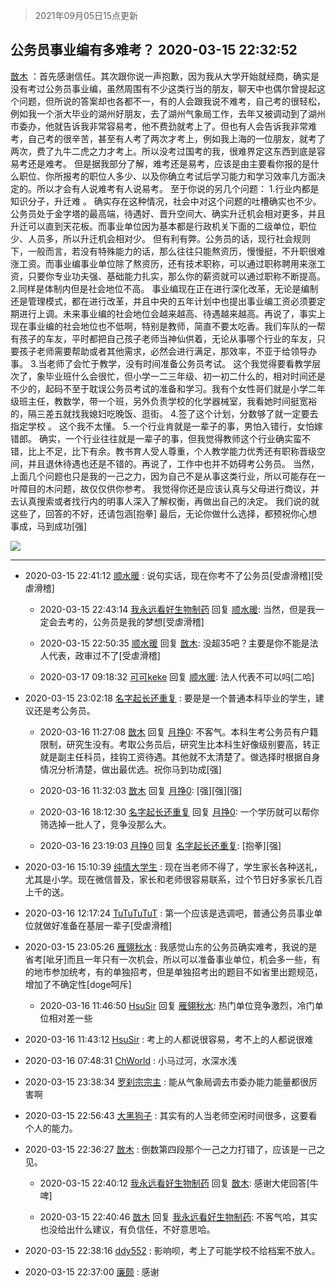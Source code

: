> 2021年09月05日15点更新
<link rel="stylesheet" href="https://cdn.jsdelivr.net/gh/taotie6/sampleJSON@main/css/photo_show.css">


 ## 公务员事业编有多难考？ 2020-03-15 22:32:52

 [㪚木](https://www.coolapk.com/feed/17306506?shareKey=ZGZkMmFiODZjZjFmNjEzMTc1MzA~) ：首先感谢信任。其次跟你说一声抱歉，因为我从大学开始就经商，确实是没有考过公务员事业编，虽然周围有不少这类行当的朋友，聊天中也偶尔曾提起这个问题，但所说的答案却也各都不一，有的人会跟我说不难考，自己考的很轻松，例如我一个浙大毕业的湖州好朋友，去了湖州气象局工作<!--break-->，去年又被调动到了湖州市委办，他就告诉我非常容易考，他不费劲就考上了。但也有人会告诉我非常难考，自己考的很辛苦，甚至有人考了两次才考上，例如我上海的一位朋友，就考了两次，费了九牛二虎之力才考上。所以没考过国考的我，很难界定这东西到底是容易考还是难考。
但是据我部分了解，难考还是易考，应该是由主要看你报的是什么职位、你所报考的职位人多少、以及你确立考试后学习能力和学习效率几方面决定的。所以才会有人说难考有人说易考。
至于你说的另几个问题：
1.行业内都是知识分子，升迁难 。
确实存在这种情况，社会中对这个问题的吐槽确实也不少。公务员处于金字塔的最高端，待遇好、晋升空间大、确实升迁机会相对更多，并且升迁可以直到天花板。而事业单位因为基本都是行政机关下面的二级单位，职位少、人员多，所以升迁机会相对少。
但有利有弊。公务员的话，现行社会规则下，一般而言，若没有特殊能力的话，那么往往只能熬资历，慢慢挺，不升职很难涨工资。而事业编事业单位除了熬资历，还有技术职称，可以通过职称聘用来涨工资，只要你专业功夫强、基础能力扎实，那么你的薪资就可以通过职称不断提高。
2.同样是体制内但是社会地位不高。
事业编现在正在进行深化改革，无论是编制还是管理模式，都在进行改革，并且中央的五年计划中也提出事业编工资必须要定期进行上调。未来事业编的社会地位会越来越高、待遇越来越高。再说了，事实上现在事业编的社会地位也不低啊，特别是教师，简直不要太吃香。我们车队的一帮有孩子的车友，平时都把自己孩子老师当神仙供着，无论从事哪个行业的车友，只要孩子老师需要帮助或者其他需求，必然会进行满足，那效率，不亚于给领导办事。
3.当老师了会忙于教学，没有时间准备公务员考试。
这个我觉得要看教学层次了，象毕业班什么会很忙，但小学一二三年级、初一初二什么的，相对时间还是不少的，起码不至于耽误公务员考试的准备和学习。我有个女性哥们就是小学二年级班主任，教数学，带一个班，另外负责学校的化学器械室，我看她时间挺宽裕的，隔三差五就找我媳妇吃晚饭、逛街。
4.签了这个计划，分数够了就一定要去指定学校 。
这个我不太懂。
5.一个行业肯就是一辈子的事，男怕入错行，女怕嫁错郎。
确实，一个行业往往就是一辈子的事，但我觉得教师这个行业确实蛮不错，比上不足，比下有余。教书育人受人尊重，个人教学能力优秀还有职称晋级空间，并且退休待遇也还是不错的。再说了，工作中也并不妨碍考公务员。
当然，上面几个问题也只是我的一己之力，因为自己不是从事这类行业，所以可能存在一叶障目的木问题，故仅仅供你参考。
我觉得你还是应该认真与父母进行商议，并去认真搜索或者找行内的明事人深入了解权衡，再做出自己的决定。
我们说的就这些了，回答的不好，还请包涵[抱拳]
最后，无论你做什么选择，都预祝你心想事成，马到成功[强] 

<div class="album">
<img class="img-item" src="https://image.coolapk.com/feed/2019/0414/11/1081091_1555213610_192@320x240.gif" />
</div>

 ------- 

- 2020-03-15 22:41:12 [顺水暖](uid=2030768) : 说句实话，现在你考不了公务员[受虐滑稽][受虐滑稽] 

    - 2020-03-15 22:43:14 [我永远看好生物制药](uid=3331493) 回复 [顺水暖](uid=2030768): 当然，但是我一定会去考的，公务员是我的梦想[受虐滑稽] 

    - 2020-03-15 22:50:35 [顺水暖](uid=2030768) 回复 [㪚木](uid=1081091): 没超35吧？主要是你不能是法人代表，政审过不了[受虐滑稽] 

    - 2020-03-17 09:18:32 [可可keke](uid=2190423) 回复 [顺水暖](uid=2030768): 法人代表不可以吗[二哈] 

- 2020-03-15 23:02:18 [名字起长还重复](uid=485854) : 要是是一个普通本科毕业的学生，建议还是考公务员。 

    - 2020-03-16 11:27:08 [㪚木](uid=1081091) 回复 [月挣0](uid=2517331): 不客气。本科生考公务员有户籍限制，研究生没有。考取公务员后，研究生比本科生好像级别要高，转正就是副主任科员，挂钩工资待遇。其他就不太清楚了。做选择时根据自身情况分析清楚，做出最优选。祝你马到功成[强] 

    - 2020-03-16 11:32:03 [㪚木](uid=1081091) 回复 [月挣0](uid=2517331): [强][强][强] 

    - 2020-03-16 18:12:30 [名字起长还重复](uid=485854) 回复 [月挣0](uid=2517331): 一个学历就可以帮你筛选掉一批人了，竞争没那么大。 

    - 2020-03-16 23:19:03 [月挣0](uid=2517331) 回复 [名字起长还重复](uid=485854): [抱拳][强] 

- 2020-03-16 15:10:39 [纯情大学生](uid=2174369) : 现在当老师不得了，学生家长各种送礼，尤其是小学。现在微信普及，家长和老师很容易联系，过个节日好多家长几百上千的送。 

- 2020-03-16 12:17:24 [TuTuTuTuT](uid=1433312) : 第一个应该是选调吧，普通公务员事业单位就做好准备在基层一辈子[受虐滑稽] 

- 2020-03-15 23:05:26 [雁翎秋水](uid=1032419) : 我感觉山东的公务员确实难考，我说的是省考[呲牙]而且一年只有一次机会，所以可以准备事业单位，机会多一些，有的地市参加统考，有的单独招考，但是单独招考出的题目不如省里出题规范，增加了不确定性[doge呵斥] 

    - 2020-03-16 11:46:50 [HsuSir](uid=3357707) 回复 [雁翎秋水](uid=1032419): 热门单位竞争激烈，冷门单位相对差一些 

- 2020-03-16 11:43:12 [HsuSir](uid=3357707) : 考上的人都说很容易，考不上的人都说很难 

- 2020-03-16 07:48:31 [ChWorld](uid=2064377) : 小马过河，水深水浅 

- 2020-03-15 23:38:34 [罗刹宗宗主](uid=1080167) : 能从气象局调去市委办能力能量都很厉害啊 

- 2020-03-15 22:56:43 [大黑狗子](uid=1259186) : 其实有的人当老师空闲时间很多，这要看个人的能力。 

- 2020-03-15 22:36:27 [㪚木](uid=1081091) : 倒数第四段那个一己之力打错了，应该是一己之见。 

    - 2020-03-15 22:40:12 [我永远看好生物制药](uid=3331493) 回复 [㪚木](uid=1081091): 感谢大佬回答[牛啤] 

    - 2020-03-15 22:40:46 [㪚木](uid=1081091) 回复 [我永远看好生物制药](uid=3331493): 不客气哈，其实也没给出什么建议，有负信任，不好意思哈。 

- 2020-03-15 22:38:16 [ddy552](uid=659735) : 影响呗，考上了可能学校不给档案不放人。 

- 2020-03-15 22:37:00 [廉颇](uid=883325) : 感谢 

